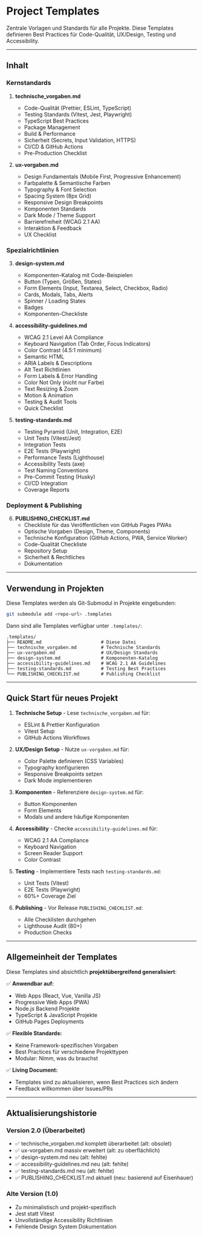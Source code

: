 # Project Templates

Zentrale Vorlagen und Standards für alle Projekte. Diese Templates definieren Best Practices für Code-Qualität, UX/Design, Testing und Accessibility.

---

## Inhalt

### Kernstandards

1. **technische_vorgaben.md**
   - Code-Qualität (Prettier, ESLint, TypeScript)
   - Testing Standards (Vitest, Jest, Playwright)
   - TypeScript Best Practices
   - Package Management
   - Build & Performance
   - Sicherheit (Secrets, Input Validation, HTTPS)
   - CI/CD & GitHub Actions
   - Pre-Production Checklist

2. **ux-vorgaben.md**
   - Design Fundamentals (Mobile First, Progressive Enhancement)
   - Farbpalette & Semantische Farben
   - Typography & Font Selection
   - Spacing System (8px Grid)
   - Responsive Design Breakpoints
   - Komponenten Standards
   - Dark Mode / Theme Support
   - Barrierefreiheit (WCAG 2.1 AA)
   - Interaktion & Feedback
   - UX Checklist

### Spezialrichtlinien

3. **design-system.md**
   - Komponenten-Katalog mit Code-Beispielen
   - Button (Typen, Größen, States)
   - Form Elements (Input, Textarea, Select, Checkbox, Radio)
   - Cards, Modals, Tabs, Alerts
   - Spinner / Loading States
   - Badges
   - Komponenten-Checkliste

4. **accessibility-guidelines.md**
   - WCAG 2.1 Level AA Compliance
   - Keyboard Navigation (Tab Order, Focus Indicators)
   - Color Contrast (4.5:1 minimum)
   - Semantic HTML
   - ARIA Labels & Descriptions
   - Alt Text Richtlinien
   - Form Labels & Error Handling
   - Color Not Only (nicht nur Farbe)
   - Text Resizing & Zoom
   - Motion & Animation
   - Testing & Audit Tools
   - Quick Checklist

5. **testing-standards.md**
   - Testing Pyramid (Unit, Integration, E2E)
   - Unit Tests (Vitest/Jest)
   - Integration Tests
   - E2E Tests (Playwright)
   - Performance Tests (Lighthouse)
   - Accessibility Tests (axe)
   - Test Naming Conventions
   - Pre-Commit Testing (Husky)
   - CI/CD Integration
   - Coverage Reports

### Deployment & Publishing

6. **PUBLISHING_CHECKLIST.md**
   - Checkliste für das Veröffentlichen von GitHub Pages PWAs
   - Optische Vorgaben (Design, Theme, Components)
   - Technische Konfiguration (GitHub Actions, PWA, Service Worker)
   - Code-Qualität Checkliste
   - Repository Setup
   - Sicherheit & Rechtliches
   - Dokumentation

---

## Verwendung in Projekten

Diese Templates werden als Git-Submodul in Projekte eingebunden:

```bash
git submodule add <repo-url> .templates
```

Dann sind alle Templates verfügbar unter `.templates/`:

```
.templates/
├── README.md                      # Diese Datei
├── technische_vorgaben.md         # Technische Standards
├── ux-vorgaben.md                 # UX/Design Standards
├── design-system.md               # Komponenten-Katalog
├── accessibility-guidelines.md    # WCAG 2.1 AA Guidelines
├── testing-standards.md           # Testing Best Practices
└── PUBLISHING_CHECKLIST.md        # Publishing Checklist
```

---

## Quick Start für neues Projekt

1. **Technische Setup** - Lese `technische_vorgaben.md` für:
   - ESLint & Prettier Konfiguration
   - Vitest Setup
   - GitHub Actions Workflows

2. **UX/Design Setup** - Nutze `ux-vorgaben.md` für:
   - Color Palette definieren (CSS Variables)
   - Typography konfigurieren
   - Responsive Breakpoints setzen
   - Dark Mode implementieren

3. **Komponenten** - Referenziere `design-system.md` für:
   - Button Komponenten
   - Form Elements
   - Modals und andere häufige Komponenten

4. **Accessibility** - Checke `accessibility-guidelines.md` für:
   - WCAG 2.1 AA Compliance
   - Keyboard Navigation
   - Screen Reader Support
   - Color Contrast

5. **Testing** - Implementiere Tests nach `testing-standards.md`:
   - Unit Tests (Vitest)
   - E2E Tests (Playwright)
   - 60%+ Coverage Ziel

6. **Publishing** - Vor Release `PUBLISHING_CHECKLIST.md`:
   - Alle Checklisten durchgehen
   - Lighthouse Audit (80+)
   - Production Checks

---

## Allgemeinheit der Templates

Diese Templates sind absichtlich **projektübergreifend generalisiert**:

✅ **Anwendbar auf:**
- Web Apps (React, Vue, Vanilla JS)
- Progressive Web Apps (PWA)
- Node.js Backend Projekte
- TypeScript & JavaScript Projekte
- GitHub Pages Deployments

✅ **Flexible Standards:**
- Keine Framework-spezifischen Vorgaben
- Best Practices für verschiedene Projekttypen
- Modular: Nimm, was du brauchst

✅ **Living Document:**
- Templates sind zu aktualisieren, wenn Best Practices sich ändern
- Feedback willkommen über Issues/PRs

---

## Aktualisierungshistorie

### Version 2.0 (Überarbeitet)
- ✅ technische_vorgaben.md komplett überarbeitet (alt: obsolet)
- ✅ ux-vorgaben.md massiv erweitert (alt: zu oberflächlich)
- ✅ design-system.md neu (alt: fehlte)
- ✅ accessibility-guidelines.md neu (alt: fehlte)
- ✅ testing-standards.md neu (alt: fehlte)
- ✅ PUBLISHING_CHECKLIST.md aktuell (neu: basierend auf Eisenhauer)

### Alte Version (1.0)
- Zu minimalistisch und projekt-spezifisch
- Jest statt Vitest
- Unvollständige Accessibility Richtlinien
- Fehlende Design System Dokumentation

